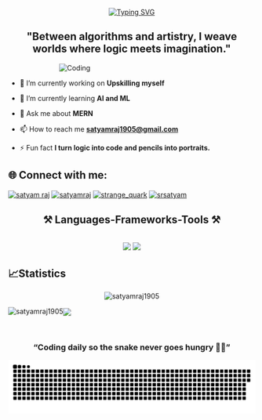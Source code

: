 
<p align = "center">
<a href="https://git.io/typing-svg"><img src="https://readme-typing-svg.demolab.com?font=Fira+Code&pause=1000&width=435&lines=Hi,+I+am+Satyam+Raj;Patience%2C+Perseverance+and+Hardwork!!" alt="Typing SVG" /></a>
</p>

<h2 align="center">"Between algorithms and artistry, I weave worlds where logic meets imagination."</h2>

<img align="right" alt = "Coding" width = "400" src = "https://github.com/SatyamRaj1905/SatyamRaj1905/blob/main/video.gif">

<p align="left"> <a href="https://twitter.com/" target="blank"><img src="https://img.shields.io/twitter/follow/?logo=twitter&style=for-the-badge" alt="" /></a> </p>

- 🔭 I’m currently working on **Upskilling myself**

- 🌱 I’m currently learning **AI and ML**

- 💬 Ask me about **MERN**

- 📫 How to reach me **satyamraj1905@gmail.com**

- ⚡ Fun fact **I turn logic into code and pencils into portraits.**

<h2 align="left">🌐 Connect with me:</h2>

<p align="left">
<a href="https://www.linkedin.com/in/satyam-raj-b59061250/" target="blank"><img align="center" src="https://raw.githubusercontent.com/rahuldkjain/github-profile-readme-generator/master/src/images/icons/Social/linked-in-alt.svg" alt="satyam raj" height="30" width="40" /></a>
<a href="https://www.facebook.com/profile.php?id=100010233395750" target="blank"><img align="center" src="https://raw.githubusercontent.com/rahuldkjain/github-profile-readme-generator/master/src/images/icons/Social/facebook.svg" alt="satyamraj" height="30" width="40" /></a>
<a href="https://www.leetcode.com/strange_quark/" target="blank"><img align="center" src="https://raw.githubusercontent.com/rahuldkjain/github-profile-readme-generator/master/src/images/icons/Social/leet-code.svg" alt="strange_quark" height="30" width="40" /></a>
<a href="https://discord.gg/srsatyam" target="blank"><img align="center" src="https://raw.githubusercontent.com/rahuldkjain/github-profile-readme-generator/master/src/images/icons/Social/discord.svg" alt="srsatyam" height="30" width="40" /></a>
</p>

<h2 align="center">⚒️ Languages-Frameworks-Tools ⚒️</h2>
<br/>
<div align="center">
    <img src="https://skillicons.dev/icons?i=react,bootstrap,mui,html,css,vscode,github,figma,tailwind,git,cpp" />
    <img src="https://skillicons.dev/icons?i=nodejs,python,javascript,typescript,express,firebase,mongodb,c,java,nextjs,mysql," /><br>
</div>

## 📈Statistics
<p align="center"><img src="https://github-readme-stats.vercel.app/api?username=SatyamRaj1905&theme=github_dark&hide_border=false&include_all_commits=false&count_private=false" alt="satyamraj1905" /></p>
<p><img align="left" src="https://nirzak-streak-stats.vercel.app/?user=SatyamRaj1905&theme=github_dark&hide_border=false" alt="satyamraj1905" /></p>
<p><img align="center" src="https://github-readme-stats.vercel.app/api/top-langs/?username=SatyamRaj1905&theme=github_dark&hide_border=false&include_all_commits=false&count_private=false&layout=compact" /></p><br>


<h3 align="center">“Coding daily so the snake never goes hungry 🐍💪”</h3>

<div align="center">
  
  ![snake gif](https://github.com/SatyamRaj1905/SatyamRaj1905/blob/output/github-snake-dark.svg)
</div>



